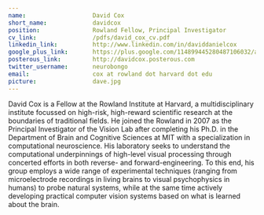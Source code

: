 ```yaml
---
name:                   David Cox
short_name:             davidcox
position:               Rowland Fellow, Principal Investigator
cv_link:                /pdfs/david_cox_cv.pdf
linkedin_link:          http://www.linkedin.com/in/daviddanielcox
google_plus_link:       https://plus.google.com/114899445280487106032/about
posterous_link:         http://davidcox.posterous.com
twitter_username:       neurobongo
email:                  cox at rowland dot harvard dot edu
picture:                dave.jpg
---
```



David Cox is a Fellow at the Rowland Institute at Harvard, a multidisciplinary institute focussed on high-risk, high-reward scientific research at the boundaries of traditional fields. He joined the Rowland in 2007 as the Principal Investigator of the Vision Lab after completing his Ph.D. in the Department of Brain and Cognitive Sciences at MIT with a specialization in computational neuroscience.  His laboratory seeks to understand the computational underpinnings of high-level visual processing through concerted efforts in both reverse- and forward-engineering.  To this end, his group employs a wide range of experimental techniques (ranging from microelectrode recordings in living brains to visual psychophysics in humans) to probe natural systems, while at the same time actively developing practical computer vision systems based on what is learned about the brain.
